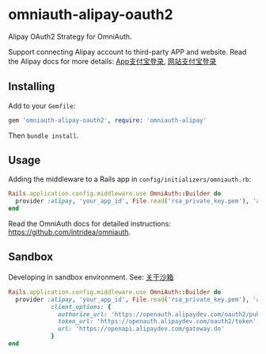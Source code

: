 omniauth-alipay-oauth2
===============

Alipay OAuth2 Strategy for OmniAuth.

Support connecting Alipay account to third-party APP and website. 
Read the Alipay docs for more details: 
[App支付宝登录](https://docs.open.alipay.com/218#), [网站支付宝登录](https://docs.open.alipay.com/263)

## Installing

Add to your `Gemfile`:

```ruby
gem 'omniauth-alipay-oauth2', require: 'omniauth-alipay'
```

Then `bundle install`.

## Usage

Adding the middleware to a Rails app in `config/initializers/omniauth.rb`:

```ruby
Rails.application.config.middleware.use OmniAuth::Builder do
  provider :alipay, 'your_app_id', File.read('rsa_private_key.pem'), 'alipay_public_key'
end
```

Read the OmniAuth docs for detailed instructions: https://github.com/intridea/omniauth.

## Sandbox

Developing in sandbox environment. See: [关于沙箱](https://docs.open.alipay.com/263/105809#s4)

```ruby
Rails.application.config.middleware.use OmniAuth::Builder do
  provider :alipay, 'your_app_id', File.read('rsa_private_key.pem'), 'alipay_public_key',
            client_options: {
              authorize_url: 'https://openauth.alipaydev.com/oauth2/publicAppAuthorize.htm',
              token_url: 'https://openauth.alipaydev.com/oauth2/token',
              url: 'https://openapi.alipaydev.com/gateway.do'
            }
end
```
